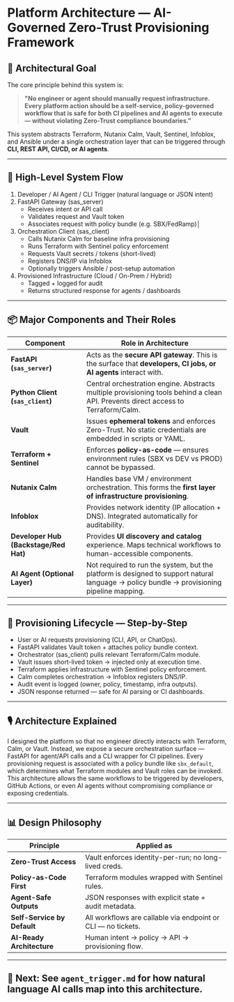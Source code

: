 # Platform Architecture — AI-Governed Zero-Trust Provisioning Framework


## 🎯 Architectural Goal

The core principle behind this system is:

> **"No engineer or agent should manually request infrastructure. Every platform action should be a self-service, policy-governed workflow that is safe for both CI pipelines and AI agents to execute — without violating Zero-Trust compliance boundaries."**

This system abstracts Terraform, Nutanix Calm, Vault, Sentinel, Infoblox, and Ansible under a single orchestration layer that can be triggered through **CLI, REST API, CI/CD, or AI agents**.

---

## 🧠 High-Level System Flow

1. Developer / AI Agent / CLI Trigger  (natural language or JSON intent)
2. FastAPI Gateway (sas_server)
   - Receives intent or API call
   - Validates request and Vault token
   - Associates request with policy bundle (e.g. SBX/FedRamp)│
3. Orchestration Client (sas_client)
   - Calls Nutanix Calm for baseline infra provisioning
   - Runs Terraform with Sentinel policy enforcement
   - Requests Vault secrets / tokens (short-lived)
   - Registers DNS/IP via Infoblox
   - Optionally triggers Ansible / post-setup automation
4. Provisioned Infrastructure (Cloud / On-Prem / Hybrid)
   - Tagged + logged for audit
   - Returns structured response for agents / dashboards

---

## 📦 Major Components and Their Roles

| Component | Role in Architecture |
|-----------|---------------------|
| **FastAPI (`sas_server`)** | Acts as the **secure API gateway**. This is the surface that **developers, CI jobs, or AI agents** interact with. |
| **Python Client (`sas_client`)** | Central orchestration engine. Abstracts multiple provisioning tools behind a clean API. Prevents direct access to Terraform/Calm. |
| **Vault** | Issues **ephemeral tokens** and enforces Zero-Trust. No static credentials are embedded in scripts or YAML. |
| **Terraform + Sentinel** | Enforces **policy-as-code** — ensures environment rules (SBX vs DEV vs PROD) cannot be bypassed. |
| **Nutanix Calm** | Handles base VM / environment orchestration. This forms the **first layer of infrastructure provisioning**. |
| **Infoblox** | Provides network identity (IP allocation + DNS). Integrated automatically for auditability. |
| **Developer Hub (Backstage/Red Hat)** | Provides **UI discovery and catalog** experience. Maps technical workflows to human-accessible components. |
| **AI Agent (Optional Layer)** | Not required to run the system, but the platform is designed to support natural language → policy bundle → provisioning pipeline mapping. |

---

## 🔁 Provisioning Lifecycle — Step-by-Step

 - User or AI requests provisioning (CLI, API, or ChatOps).
 - FastAPI validates Vault token + attaches policy bundle context.
 - Orchestrator (sas_client) pulls relevant Terraform/Calm module.
 - Vault issues short-lived token → injected only at execution time.
 - Terraform applies infrastructure with Sentinel policy enforcement.
 - Calm completes orchestration → Infoblox registers DNS/IP.
 - Audit event is logged (owner, policy, timestamp, infra outputs).
 - JSON response returned — safe for AI parsing or CI dashboards.

---

## 🎙 Architecture Explained

I designed the platform so that no engineer directly interacts with Terraform, Calm, or Vault. Instead, we expose a secure orchestration surface — FastAPI for agent/API calls and a CLI wrapper for CI pipelines. Every provisioning request is associated with a policy bundle like `sbx_default`, which determines what Terraform modules and Vault roles can be invoked. This architecture allows the same workflows to be triggered by developers, GitHub Actions, or even AI agents without compromising compliance or exposing credentials.

---

## 📊 Design Philosophy

| Principle | Applied as |
|----------|-----------|
| **Zero-Trust Access** | Vault enforces identity-per-run; no long-lived creds. |
| **Policy-as-Code First** | Terraform modules wrapped with Sentinel rules. |
| **Agent-Safe Outputs** | JSON responses with explicit state + audit metadata. |
| **Self-Service by Default** | All workflows are callable via endpoint or CLI — no tickets. |
| **AI-Ready Architecture** | Human intent → policy → API → provisioning flow. |

---

## 📌 Next: See `agent_trigger.md` for how natural language AI calls map into this architecture.
